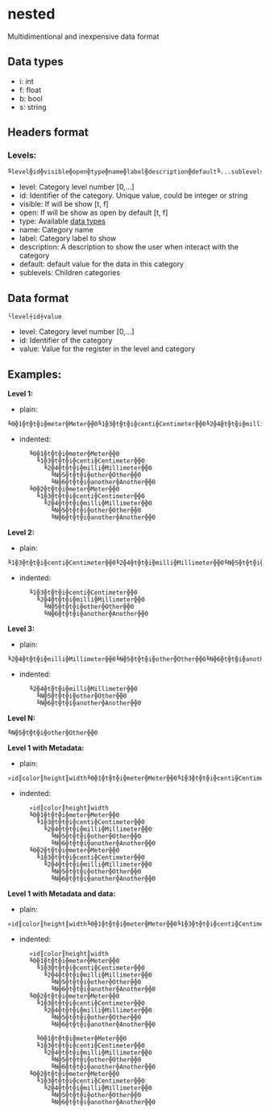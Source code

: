 # nested
Multidimentional and inexpensive data format



## <a name="data_types"></a>Data types
* i: int
* f: float
* b: bool
* s: string

## Headers format

### Levels:
```
╚level╬id╬visible╬open╬type╬name╬label╬description╬default╚...sublevels...
```
- level: Category level number [0,...]
- id: Identifier of the category. Unique value, could be integer or string
- visible: If will be show [t, f]
- open: If will be show as open by default [t, f]
- type: Available [data types](#data_types)
- name: Category name
- label: Category label to show
- description: A description to show the user when interact with the category
- default: default value for the data in this category
- sublevels: Children categories

## Data format
```
└level┼id┼value
```
- level: Category level number [0,...]
- id: Identifier of the category
- value: Value for the register in the level and category

## Examples:
**Level 1:**
* plain:
```
╚0╬1╬t╬t╬i╬meter╬Meter╬╬0╚1╬3╬t╬t╬i╬centi╬Centimeter╬╬0╚2╬4╬t╬t╬i╬milli╬Millimeter╬╬0╚N╬5╬t╬t╬i╬other╬Other╬╬0╚N╬6╬t╬t╬i╬another╬Another╬╬0╚0╬2╬t╬t╬i╬meter╬Meter╬╬0╚1╬3╬t╬t╬i╬centi╬Centimeter╬╬0╚2╬4╬t╬t╬i╬milli╬Millimeter╬╬0╚N╬5╬t╬t╬i╬other╬Other╬╬0╚N╬6╬t╬t╬i╬another╬Another╬╬0
```
* indented:
```
      ╚0╬1╬t╬t╬i╬meter╬Meter╬╬0
        ╚1╬3╬t╬t╬i╬centi╬Centimeter╬╬0
          ╚2╬4╬t╬t╬i╬milli╬Millimeter╬╬0
            ╚N╬5╬t╬t╬i╬other╬Other╬╬0
            ╚N╬6╬t╬t╬i╬another╬Another╬╬0
      ╚0╬2╬t╬t╬i╬meter╬Meter╬╬0
        ╚1╬3╬t╬t╬i╬centi╬Centimeter╬╬0
          ╚2╬4╬t╬t╬i╬milli╬Millimeter╬╬0
            ╚N╬5╬t╬t╬i╬other╬Other╬╬0
            ╚N╬6╬t╬t╬i╬another╬Another╬╬0
```

**Level 2:**
* plain:
```
╚1╬3╬t╬t╬i╬centi╬Centimeter╬╬0╚2╬4╬t╬t╬i╬milli╬Millimeter╬╬0╚N╬5╬t╬t╬i╬other╬Other╬╬0╚N╬6╬t╬t╬i╬another╬Another╬╬0
```
* indented:
```
      ╚1╬3╬t╬t╬i╬centi╬Centimeter╬╬0
        ╚2╬4╬t╬t╬i╬milli╬Millimeter╬╬0
          ╚N╬5╬t╬t╬i╬other╬Other╬╬0
          ╚N╬6╬t╬t╬i╬another╬Another╬╬0
```

**Level 3:**
* plain:
```
╚2╬4╬t╬t╬i╬milli╬Millimeter╬╬0╚N╬5╬t╬t╬i╬other╬Other╬╬0╚N╬6╬t╬t╬i╬another╬Another╬╬0
```
* indented:
```
      ╚2╬4╬t╬t╬i╬milli╬Millimeter╬╬0
        ╚N╬5╬t╬t╬i╬other╬Other╬╬0
        ╚N╬6╬t╬t╬i╬another╬Another╬╬0
```

**Level N:**
```
╚N╬5╬t╬t╬i╬other╬Other╬╬0
```

**Level 1 with Metadata:**
* plain:
```
»id║color║height║width╚0╬1╬t╬t╬i╬meter╬Meter╬╬0╚1╬3╬t╬t╬i╬centi╬Centimeter╬╬0╚2╬4╬t╬t╬i╬milli╬Millimeter╬╬0╚N╬5╬t╬t╬i╬other╬Other╬╬0╚N╬6╬t╬t╬i╬another╬Another╬╬0╚0╬2╬t╬t╬i╬meter╬Meter╬╬0╚1╬3╬t╬t╬i╬centi╬Centimeter╬╬0╚2╬4╬t╬t╬i╬milli╬Millimeter╬╬0╚N╬5╬t╬t╬i╬other╬Other╬╬0╚N╬6╬t╬t╬i╬another╬Another╬╬0
```
* indented:
```
      »id║color║height║width
      ╚0╬1╬t╬t╬i╬meter╬Meter╬╬0
        ╚1╬3╬t╬t╬i╬centi╬Centimeter╬╬0
          ╚2╬4╬t╬t╬i╬milli╬Millimeter╬╬0
            ╚N╬5╬t╬t╬i╬other╬Other╬╬0
            ╚N╬6╬t╬t╬i╬another╬Another╬╬0
      ╚0╬2╬t╬t╬i╬meter╬Meter╬╬0
        ╚1╬3╬t╬t╬i╬centi╬Centimeter╬╬0
          ╚2╬4╬t╬t╬i╬milli╬Millimeter╬╬0
            ╚N╬5╬t╬t╬i╬other╬Other╬╬0
            ╚N╬6╬t╬t╬i╬another╬Another╬╬0
```

**Level 1 with Metadata and data:**
* plain:
```
»id║color║height║width╚0╬1╬t╬t╬i╬meter╬Meter╬╬0╚1╬3╬t╬t╬i╬centi╬Centimeter╬╬0╚2╬4╬t╬t╬i╬milli╬Millimeter╬╬0╚N╬5╬t╬t╬i╬other╬Other╬╬0╚N╬6╬t╬t╬i╬another╬Another╬╬0╚0╬2╬t╬t╬i╬meter╬Meter╬╬0╚1╬3╬t╬t╬i╬centi╬Centimeter╬╬0╚2╬4╬t╬t╬i╬milli╬Millimeter╬╬0╚N╬5╬t╬t╬i╬other╬Other╬╬0╚N╬6╬t╬t╬i╬another╬Another╬╬0
```
* indented:
```
      »id║color║height║width
      ╚0╬1╬t╬t╬i╬meter╬Meter╬╬0
        ╚1╬3╬t╬t╬i╬centi╬Centimeter╬╬0
          ╚2╬4╬t╬t╬i╬milli╬Millimeter╬╬0
            ╚N╬5╬t╬t╬i╬other╬Other╬╬0
            ╚N╬6╬t╬t╬i╬another╬Another╬╬0
      ╚0╬2╬t╬t╬i╬meter╬Meter╬╬0
        ╚1╬3╬t╬t╬i╬centi╬Centimeter╬╬0
          ╚2╬4╬t╬t╬i╬milli╬Millimeter╬╬0
            ╚N╬5╬t╬t╬i╬other╬Other╬╬0
            ╚N╬6╬t╬t╬i╬another╬Another╬╬0

		╚0╬1╬t╬t╬i╬meter╬Meter╬╬0
        ╚1╬3╬t╬t╬i╬centi╬Centimeter╬╬0
          ╚2╬4╬t╬t╬i╬milli╬Millimeter╬╬0
            ╚N╬5╬t╬t╬i╬other╬Other╬╬0
            ╚N╬6╬t╬t╬i╬another╬Another╬╬0
      ╚0╬2╬t╬t╬i╬meter╬Meter╬╬0
        ╚1╬3╬t╬t╬i╬centi╬Centimeter╬╬0
          ╚2╬4╬t╬t╬i╬milli╬Millimeter╬╬0
            ╚N╬5╬t╬t╬i╬other╬Other╬╬0
            ╚N╬6╬t╬t╬i╬another╬Another╬╬0
```
